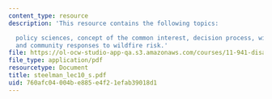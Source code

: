 ```yaml
---
content_type: resource
description: 'This resource contains the following topics:

  policy sciences, concept of the common interest, decision process, wildfire problem,
  and community responses to wildfire risk.'
file: https://ol-ocw-studio-app-qa.s3.amazonaws.com/courses/11-941-disaster-vulnerability-and-resilience-spring-2005/760afc04004be885e4f21efab39018d1_steelman_lec10_s.pdf
file_type: application/pdf
resourcetype: Document
title: steelman_lec10_s.pdf
uid: 760afc04-004b-e885-e4f2-1efab39018d1
---
```

